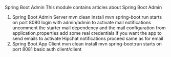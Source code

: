 Spring Boot Admin
This module contains articles about Spring Boot Admin

1. Spring Boot Admin Server
mvn clean install
mvn spring-boot:run
starts on port 8080
login with admin/admin
to activate mail notifications uncomment the starter mail dependency and the mail configuration from application.properties
add some real credentials if you want the app to send emails
to activate Hipchat notifications proceed same as for email
2. Spring Boot App Client
mvn clean install
mvn spring-boot:run
starts on port 8081
basic auth client/client
